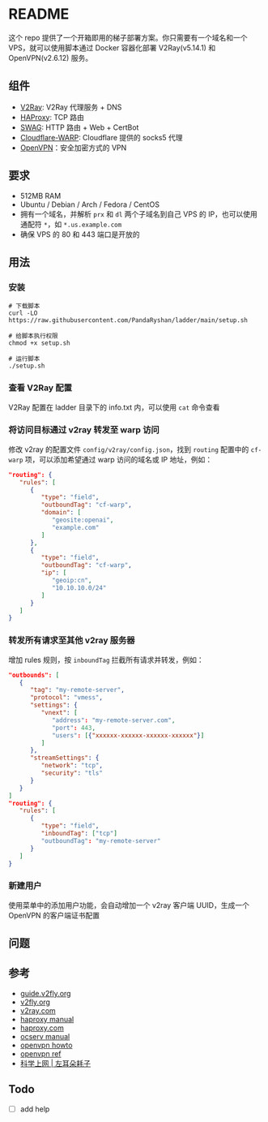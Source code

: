 # README

这个 repo 提供了一个开箱即用的梯子部署方案。你只需要有一个域名和一个 VPS，就可以使用脚本通过 Docker 容器化部署 V2Ray(v5.14.1) 和 OpenVPN(v2.6.12) 服务。

## 组件

* [V2Ray](https://github.com/v2fly/v2ray-core): V2Ray 代理服务 + DNS
* [HAProxy](https://github.com/haproxy/haproxy): TCP 路由
* [SWAG](https://github.com/linuxserver/docker-swag): HTTP 路由 + Web + CertBot
* [Cloudflare-WARP](https://developers.cloudflare.com/warp-client/get-started/linux/): Cloudflare 提供的 socks5 代理
* [OpenVPN](https://community.openvpn.net/openvpn/wiki/Downloads)：安全加密方式的 VPN

## 要求

* 512MB RAM
* Ubuntu / Debian / Arch / Fedora / CentOS
* 拥有一个域名，并解析 `prx` 和 `dl` 两个子域名到自己 VPS 的 IP，也可以使用通配符 `*`，如 `*.us.example.com`
* 确保 VPS 的 80 和 443 端口是开放的

## 用法

### 安装

```shell
# 下载脚本
curl -LO https://raw.githubusercontent.com/PandaRyshan/ladder/main/setup.sh

# 给脚本执行权限
chmod +x setup.sh

# 运行脚本
./setup.sh
```

### 查看 V2Ray 配置

V2Ray 配置在 ladder 目录下的 info.txt 内，可以使用 `cat` 命令查看

### 将访问目标通过 v2ray 转发至 warp 访问

修改 v2ray 的配置文件 `config/v2ray/config.json`，找到 `routing` 配置中的 `cf-warp` 项，可以添加希望通过 warp 访问的域名或 IP 地址，例如：

```json
"routing": {
   "rules": [
      {
         "type": "field",
         "outboundTag": "cf-warp",
         "domain": [
            "geosite:openai",
            "example.com"
         ]
      },
      {
         "type": "field",
         "outboundTag": "cf-warp",
         "ip": [
            "geoip:cn",
            "10.10.10.0/24"
         ]
      }
   ]
}
```

### 转发所有请求至其他 v2ray 服务器

增加 rules 规则，按 `inboundTag` 拦截所有请求并转发，例如：

```json
"outbounds": [
   {
      "tag": "my-remote-server",
      "protocol": "vmess",
      "settings": {
         "vnext": [
            "address": "my-remote-server.com",
            "port": 443,
            "users": [{"xxxxxx-xxxxxx-xxxxxx-xxxxxx"}]
         ]
      },
      "streamSettings": {
         "network": "tcp",
         "security": "tls"
      }
   }
]
"routing": {
   "rules": [
      {
         "type": "field",
         "inboundTag": ["tcp"]
         "outboundTag": "my-remote-server"
      }
   ]
}
```

### 新建用户

使用菜单中的添加用户功能，会自动增加一个 v2ray 客户端 UUID，生成一个 OpenVPN 的客户端证书配置

## 问题

## 参考

* [guide.v2fly.org](https://guide.v2fly.org/advanced/quic.html)
* [v2fly.org](https://www.v2fly.org/v5/config/inbound.html)
* [v2ray.com](https://www.v2ray.com/chapter_02/policy.html)
* [haproxy manual](https://docs.haproxy.org/dev/configuration.html)
* [haproxy.com](https://www.haproxy.com/documentation/hapee/latest/load-balancing/protocols/http-2/)
* [ocserv manual](https://ocserv.gitlab.io/www/manual.html)
* [openvpn howto](https://openvpn.net/community-resources/how-to/)
* [openvpn ref](https://openvpn.net/community-resources/reference-manual-for-openvpn-2-4/)
* [科学上网 | 左耳朵耗子](https://haoel.github.io/#94-cloudflare-warp-%E5%8E%9F%E7%94%9F-ip)

## Todo

* [ ] add help
